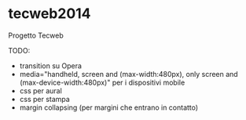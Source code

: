 tecweb2014
==========

Progetto Tecweb


TODO:

- transition su Opera
- media="handheld, screen and (max-width:480px), only screen and (max-device-width:480px)" per i dispositivi mobile
- css per aural
- css per stampa
- margin collapsing (per margini che entrano in contatto)

